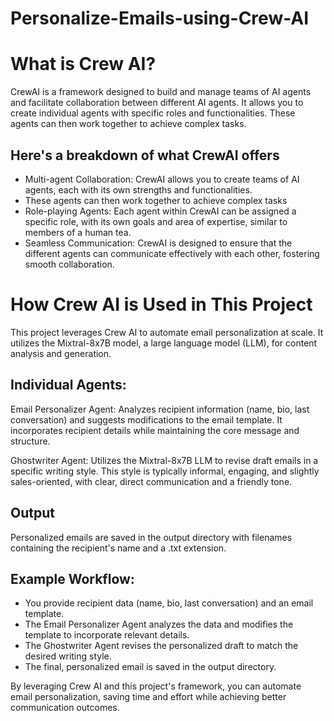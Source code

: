 # Personalize-Emails-using-Crew-AI

# What is Crew AI?

CrewAI is a framework designed to build and manage teams of AI agents and facilitate collaboration between different AI agents. 
It allows you to create individual agents with specific roles and functionalities. These agents can then work together to achieve complex tasks.

## Here's a breakdown of what CrewAI offers 

- Multi-agent Collaboration: CrewAI allows you to create teams of AI agents, each with its own strengths and functionalities.
- These agents can then work together to achieve complex tasks 
- Role-playing Agents: Each agent within CrewAI can be assigned a specific role, with its own goals and area of expertise, similar to members of a human tea.
- Seamless Communication: CrewAI is designed to ensure that the different agents can communicate effectively with each other, fostering smooth collaboration.

# How Crew AI is Used in This Project

This project leverages Crew AI to automate email personalization at scale. It utilizes the Mixtral-8x7B model, a large language model (LLM), for content analysis and generation.

## Individual Agents:

 Email Personalizer Agent: Analyzes recipient information (name, bio, last conversation) and suggests modifications to the email template. It incorporates recipient details while maintaining the core message and structure.

Ghostwriter Agent: Utilizes the Mixtral-8x7B LLM to revise draft emails in a specific writing style. This style is typically informal, engaging, and slightly sales-oriented, with clear, direct communication and a friendly tone.

## Output 

Personalized emails are saved in the output directory with filenames containing the recipient's name and a .txt extension.

## Example Workflow:

- You provide recipient data (name, bio, last conversation) and an email template.
- The Email Personalizer Agent analyzes the data and modifies the template to incorporate relevant details.
- The Ghostwriter Agent revises the personalized draft to match the desired writing style.
- The final, personalized email is saved in the output directory.

By leveraging Crew AI and this project's framework, you can automate email personalization, saving time and effort while achieving better communication outcomes.





  
